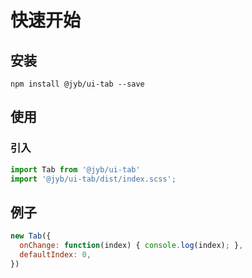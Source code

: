 # 快速开始

## 安装

```shell
npm install @jyb/ui-tab --save
```

## 使用

### 引入

```javascript
import Tab from '@jyb/ui-tab'
import '@jyb/ui-tab/dist/index.scss';
```

## 例子

```javascript
new Tab({
  onChange: function(index) { console.log(index); },
  defaultIndex: 0,
})
```



